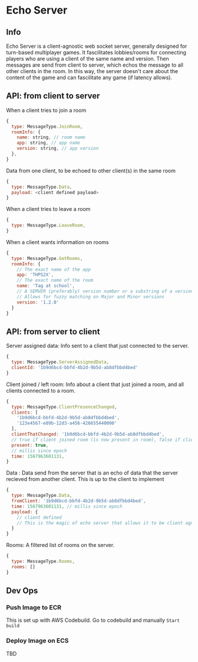 # Echo Server

## Info

Echo Server is a client-agnostic web socket server, generally designed for turn-based multiplayer games. It fascilitates lobbies/rooms for connecting players who are using a client of the same name and version. Then messages are send from client to server, which echos the message to all other clients in the room. In this way, the server doesn't care about the content of the game and can fascilitate any game (if latency allows).

## API: from client to server

When a client tries to join a room

```js
{
  type: MessageType.JoinRoom,
  roomInfo: {
    name: string, // room name
    app: string, // app name
    version: string, // app version
  },
}
```

Data from one client, to be echoed to other client(s) in the same room

```js
{
  type: MessageType.Data,
  payload: <client defined payload>
}
```

When a client tries to leave a room

```js
{
  type: MessageType.LeaveRoom,
}
```

When a client wants information on rooms

```js
{
  type: MessageType.GetRooms,
  roomInfo: {
    // The exact name of the app
    app: 'THPS2X',
    // The exact name of the room
    name: 'Tag at school',
    // A SEMVER (preferably) version number or a substring of a version number.
    // Allows for fuzzy matching on Major and Minor versions
    version: '1.2.0'
  }
}
```

## API: from server to client

Server assigned data: Info sent to a client that just connected to the server.

```js
{
  type: MessageType.ServerAssignedData,
  clientId: '1b9d6bcd-bbfd-4b2d-9b5d-ab8dfbbd4bed'
}
```

Client joined / left room: Info about a client that just joined a room, and all clients connected to a room.

```js
{
  type: MessageType.ClientPresenceChanged,
  clients: [
    '1b9d6bcd-bbfd-4b2d-9b5d-ab8dfbbd4bed',
    '123e4567-e89b-12d3-a456-426655440000'
  ],
  clientThatChanged: '1b9d6bcd-bbfd-4b2d-9b5d-ab8dfbbd4bed',
  // true if client joined room (is now present in room), false if client left room (is no longer present in room)
  present: true,
  // millis since epoch
  time: 1567963601131,
}
```

Data : Data send from the server that is an echo of data that the server recieved from another client. This is up to the client to implement

```js
{
  type: MessageType.Data,
  fromClient: '1b9d6bcd-bbfd-4b2d-9b5d-ab8dfbbd4bed',
  time: 1567963601131, // millis since epoch
  payload: {
    // client defined
    // This is the magic of echo server that allows it to be client agnostic
  }
}
```

Rooms: A filtered list of rooms on the server.

```js
{
  type: MessageType.Rooms,
  rooms: []
}
```

## Dev Ops

### Push Image to ECR

This is set up with AWS Codebuild. Go to codebuild and manually `Start build`

### Deploy Image on ECS

TBD
